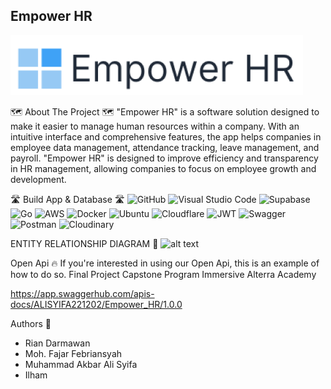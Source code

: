 ## Empower HR
![Empower HR](image.png)

🗺️ About The Project 🗺️
"Empower HR" is a software solution designed to make it easier to manage human resources within a company. With an intuitive interface and comprehensive features, the app helps companies in employee data management, attendance tracking, leave management, and payroll. "Empower HR" is designed to improve efficiency and transparency in HR management, allowing companies to focus on employee growth and development.

🛣️  Build App & Database 🛣️
![GitHub](https://img.shields.io/badge/github-000000?style=for-the-badge&logo=github&logoColor=white)
![Visual Studio Code](https://img.shields.io/badge/Visual%20Studio%20Code-0078d7?style=for-the-badge&logo=visual%20studio%20code&logoColor=white)
![Supabase](https://img.shields.io/badge/Supabase-3ECF8E?style=for-the-badge&logo=supabase&logoColor=white)
![Go](https://img.shields.io/badge/go-00ADD8?style=for-the-badge&logo=go&logoColor=white)
![AWS](https://img.shields.io/badge/aws-232F3E?style=for-the-badge&logo=amazon%20aws&logoColor=white)
![Docker](https://img.shields.io/badge/docker-2496ED?style=for-the-badge&logo=docker&logoColor=white)
![Ubuntu](https://img.shields.io/badge/ubuntu-E95420?style=for-the-badge&logo=ubuntu&logoColor=white)
![Cloudflare](https://img.shields.io/badge/Cloudflare-F38020?style=for-the-badge&logo=Cloudflare&logoColor=white)
![JWT](https://img.shields.io/badge/jwt-black?style=for-the-badge&logo=JSON%20web%20tokens)
![Swagger](https://img.shields.io/badge/swagger-85EA2D?style=for-the-badge&logo=swagger&logoColor=black)
![Postman](https://img.shields.io/badge/postman-FF6C37?style=for-the-badge&logo=postman&logoColor=white)
![Cloudinary](https://img.shields.io/badge/Cloudinary-3448C5?style=for-the-badge&logo=cloudinary&logoColor=white)

ENTITY RELATIONSHIP DIAGRAM 📍
![alt text](<erd empower-hr.png>)

Open Api 🔥
If you're interested in using our Open Api, this is an example of how to do so.
Final Project Capstone Program Immersive Alterra Academy

https://app.swaggerhub.com/apis-docs/ALISYIFA221202/Empower_HR/1.0.0

Authors 👑
- Rian Darmawan
- Moh. Fajar Febriansyah
- Muhammad Akbar Ali Syifa
- Ilham

